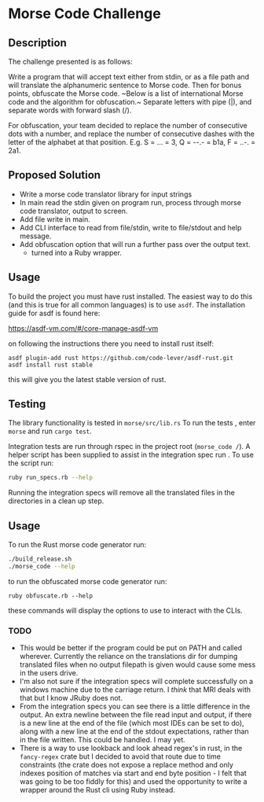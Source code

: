 # Morse Code Challenge
## Description
The challenge presented is as follows:

Write a program that will accept text either from stdin, or as a file path and will translate the alphanumeric sentence to Morse code. Then for bonus points, obfuscate the Morse code. ~Below is a list of international Morse code and the algorithm for obfuscation.~ Separate letters with pipe (|), and separate words with forward slash (/).

For obfuscation, your team decided to replace the number of consecutive dots with a number, and replace the number of consecutive dashes with the letter of the alphabet at that position. E.g. S = ... = 3, Q = --.- = b1a, F = ..-. = 2a1.

## Proposed Solution
- Write a morse code translator library for input strings
- In main read the stdin given on program run, process through morse code
 translator, output to screen.
- Add file write in main.
- Add CLI interface to read from file/stdin, write to file/stdout and help
 message.
- Add obfuscation option that will run a further pass over the output text.
    - turned into a Ruby wrapper.

## Usage
To build the project you must have rust installed. The easiest way to do this (and this is true for all common languages) is to use `asdf`. The installation guide for asdf is found here:
  
https://asdf-vm.com/#/core-manage-asdf-vm

on following the instructions there you need to install rust itself:

```
asdf plugin-add rust https://github.com/code-lever/asdf-rust.git
asdf install rust stable
```

this will give you the latest stable version of rust.

## Testing
The library functionality is tested in `morse/src/lib.rs` To run the tests
, enter `morse` and run `cargo test`.

Integration tests are run through rspec in the project root (`morse_code
/`). A helper script has been supplied to assist in the integration spec run
. To use the script run:

```bash
ruby run_specs.rb --help
``` 
Running the integration specs will remove all the translated files in the
 directories in a clean up step. 
 
 
## Usage
To run the Rust morse code generator run:

```bash
./build_release.sh
./morse_code --help
```

to run the obfuscated morse code generator run:
```
ruby obfuscate.rb --help
```

these commands will display the options to use to interact with the CLIs.

### TODO
- This would be better if the program could be put on PATH and called
 wherever. Currently the reliance on the translations dir for dumping translated files when no output filepath is given would cause some mess in the users drive.
- I'm also not sure if the integration specs will complete successfully on a
 windows machine due to the carriage return. I _think_ that MRI deals with that
  but I know JRuby does not.
- From the integration specs you can see there is a little difference in the
 output. An extra newline between the file read input and output, if there is a
  new line
  at the end of the file (which most IDEs can be set to do), along with a new
   line at the end of the stdout expectations, rather than in the file
    written. This could be handled. I may yet.
- There is a way to use lookback and look ahead regex's in rust, in the `fancy-regex` crate but I decided
to avoid that route due to time constraints (the crate does not expose a replace method and only indexes position of matches via start and end byte position - I felt that was going to be too fiddly for this) and used the opportunity to write
 a wrapper around the Rust cli using Ruby instead.
